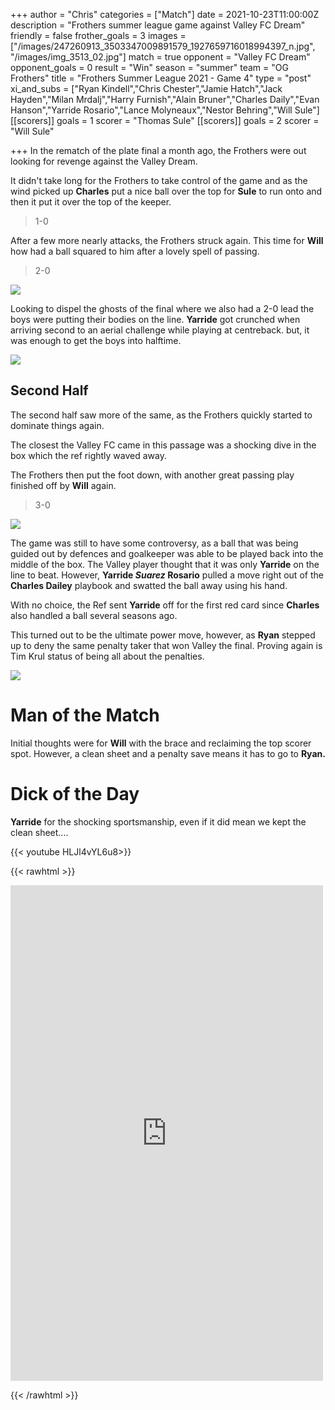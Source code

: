 +++
author = "Chris"
categories = ["Match"]
date = 2021-10-23T11:00:00Z
description = "Frothers summer league game against Valley FC Dream"
friendly = false
frother_goals = 3
images = ["/images/247260913_3503347009891579_1927659716018994397_n.jpg", "/images/img_3513_02.jpg"]
match = true
opponent = "Valley FC Dream"
opponent_goals = 0
result = "Win"
season = "summer"
team = "OG Frothers"
title = "Frothers Summer League 2021 - Game 4"
type = "post"
xi_and_subs = ["Ryan Kindell","Chris Chester","Jamie Hatch","Jack Hayden","Milan Mrdalj","Harry Furnish","Alain Bruner","Charles Daily","Evan Hanson","Yarride Rosario","Lance Molyneaux","Nestor Behring","Will Sule"]
[[scorers]]
goals = 1
scorer = "Thomas Sule"
[[scorers]]
goals = 2
scorer = "Will Sule"

+++
In the rematch of the plate final a month ago, the Frothers were out looking for revenge against the Valley Dream.

It didn't take long for the Frothers to take control of the game and as the wind picked up **Charles** put a nice ball over the top for **Sule** to run onto and then it put it over the top of the keeper.

> 1-0

After a few more nearly attacks, the Frothers struck again. This time for **Will** how had a ball squared to him after a lovely spell of passing.

> 2-0

![](/images/245136650_3503347383224875_8344159465154986632_n.jpg)

Looking to dispel the ghosts of the final where we also had a 2-0 lead the boys were putting their bodies on the line. **Yarride** got crunched when arriving second to an aerial challenge while playing at centreback. but, it was enough to get the boys into halftime.

![](/images/248039184_3503346866558260_2731971650960827152_n.jpg)

## Second Half

The second half saw more of the same, as the Frothers quickly started to dominate things again.

The closest the Valley FC came in this passage was a shocking dive in the box which the ref rightly waved away.

The Frothers then put the foot down, with another great passing play finished off by **Will** again.

> 3-0

![](/images/245340172_3503347019891578_4405880809494214324_n.jpg)

The game was still to have some controversy, as a ball that was being guided out by defences and goalkeeper was able to be played back into the middle of the box. The Valley player thought that it was only **Yarride** on the line to beat. However, **Yarride _Suarez_ Rosario** pulled a move right out of the **Charles Dailey** playbook and swatted the ball away using his hand.

With no choice, the Ref sent **Yarride** off for the first red card since **Charles** also handled a ball several seasons ago.

This turned out to be the ultimate power move, however, as **Ryan** stepped up to deny the same penalty taker that won Valley the final. Proving again is Tim Krul status of being all about the penalties.

![](/images/246347433_3503346636558283_8182038338326154047_n.jpg)

# Man of the Match

Initial thoughts were for **Will** with the brace and reclaiming the top scorer spot. However, a clean sheet and a penalty save means it has to go to **Ryan.**

# Dick of the Day

**Yarride** for the shocking sportsmanship, even if it did mean we kept the clean sheet....

{{< youtube  HLJl4vYL6u8>}}

{{< rawhtml >}} <div class="row"><iframe src="https://www.facebook.com/plugins/post.php?href=https%3A%2F%2Fwww.facebook.com%2FNZSundayFootball%2Fposts%2F3503347423224871&show_text=true&width=500" width="500" height="793" style="border:none;overflow:hidden" scrolling="no" frameborder="0" allowfullscreen="true" allow="autoplay; clipboard-write; encrypted-media; picture-in-picture; web-share"></iframe> </div>

{{< /rawhtml >}}